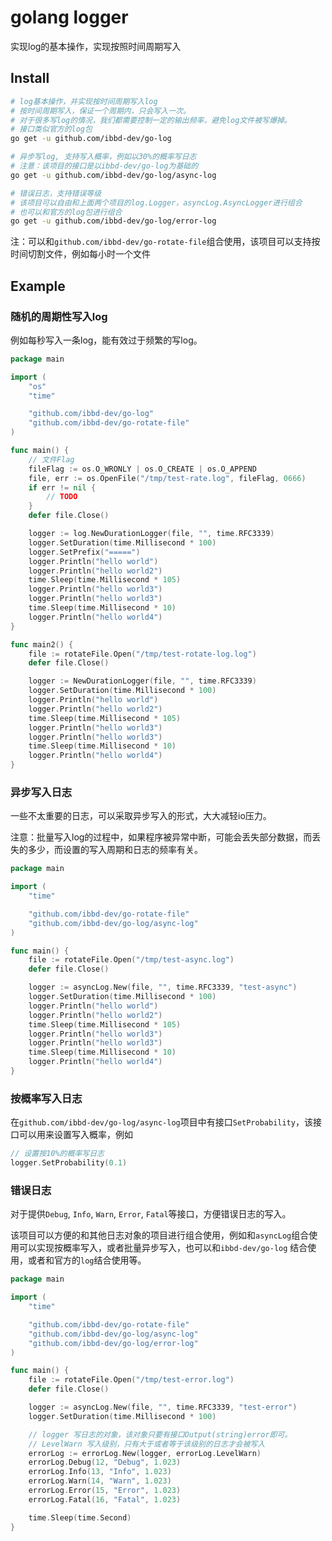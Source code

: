# golang logger

实现log的基本操作，实现按照时间周期写入

## Install 

```sh
# log基本操作，并实现按时间周期写入log
# 按时间周期写入，保证一个周期内，只会写入一次。
# 对于很多写log的情况，我们都需要控制一定的输出频率，避免log文件被写爆掉。
# 接口类似官方的log包
go get -u github.com/ibbd-dev/go-log

# 异步写log, 支持写入概率，例如以30%的概率写日志
# 注意：该项目的接口是以ibbd-dev/go-log为基础的
go get -u github.com/ibbd-dev/go-log/async-log

# 错误日志，支持错误等级
# 该项目可以自由和上面两个项目的log.Logger，asyncLog.AsyncLogger进行组合
# 也可以和官方的log包进行组合
go get -u github.com/ibbd-dev/go-log/error-log
```

注：可以和`github.com/ibbd-dev/go-rotate-file`组合使用，该项目可以支持按时间切割文件，例如每小时一个文件

## Example


### 随机的周期性写入log

例如每秒写入一条log，能有效过于频繁的写log。

```go
package main

import (
	"os"
	"time"

	"github.com/ibbd-dev/go-log"
	"github.com/ibbd-dev/go-rotate-file"
)

func main() {
	// 文件Flag
	fileFlag := os.O_WRONLY | os.O_CREATE | os.O_APPEND
	file, err := os.OpenFile("/tmp/test-rate.log", fileFlag, 0666)
	if err != nil {
		// TODO
	}
	defer file.Close()

	logger := log.NewDurationLogger(file, "", time.RFC3339)
	logger.SetDuration(time.Millisecond * 100)
	logger.SetPrefix("=====")
	logger.Println("hello world")
	logger.Println("hello world2")
	time.Sleep(time.Millisecond * 105)
	logger.Println("hello world3")
	logger.Println("hello world3")
	time.Sleep(time.Millisecond * 10)
	logger.Println("hello world4")
}

func main2() {
	file := rotateFile.Open("/tmp/test-rotate-log.log")
	defer file.Close()

	logger := NewDurationLogger(file, "", time.RFC3339)
	logger.SetDuration(time.Millisecond * 100)
	logger.Println("hello world")
	logger.Println("hello world2")
	time.Sleep(time.Millisecond * 105)
	logger.Println("hello world3")
	logger.Println("hello world3")
	time.Sleep(time.Millisecond * 10)
	logger.Println("hello world4")
}
```

### 异步写入日志

一些不太重要的日志，可以采取异步写入的形式，大大减轻io压力。

注意：批量写入log的过程中，如果程序被异常中断，可能会丢失部分数据，而丢失的多少，而设置的写入周期和日志的频率有关。

```go
package main

import (
	"time"

	"github.com/ibbd-dev/go-rotate-file"
	"github.com/ibbd-dev/go-log/async-log"
)

func main() {
	file := rotateFile.Open("/tmp/test-async.log")
	defer file.Close()

	logger := asyncLog.New(file, "", time.RFC3339, "test-async")
	logger.SetDuration(time.Millisecond * 100)
	logger.Println("hello world")
	logger.Println("hello world2")
	time.Sleep(time.Millisecond * 105)
	logger.Println("hello world3")
	logger.Println("hello world3")
	time.Sleep(time.Millisecond * 10)
	logger.Println("hello world4")
}
```

### 按概率写入日志

在`github.com/ibbd-dev/go-log/async-log`项目中有接口`SetProbability`，该接口可以用来设置写入概率，例如

```go
// 设置按10%的概率写日志
logger.SetProbability(0.1)
```

### 错误日志

对于提供`Debug`, `Info`, `Warn`, `Error`, `Fatal`等接口，方便错误日志的写入。

该项目可以方便的和其他日志对象的项目进行组合使用，例如和`asyncLog`组合使用可以实现按概率写入，或者批量异步写入，也可以和`ibbd-dev/go-log` 结合使用，或者和官方的`log`结合使用等。

```go
package main

import (
	"time"

	"github.com/ibbd-dev/go-rotate-file"
	"github.com/ibbd-dev/go-log/async-log"
	"github.com/ibbd-dev/go-log/error-log"
)

func main() {
	file := rotateFile.Open("/tmp/test-error.log")
	defer file.Close()

	logger := asyncLog.New(file, "", time.RFC3339, "test-error")
	logger.SetDuration(time.Millisecond * 100)

    // logger 写日志的对象，该对象只要有接口Output(string)error即可。
    // LevelWarn 写入级别，只有大于或者等于该级别的日志才会被写入
	errorLog := errorLog.New(logger, errorLog.LevelWarn)
	errorLog.Debug(12, "Debug", 1.023)
	errorLog.Info(13, "Info", 1.023)
	errorLog.Warn(14, "Warn", 1.023)
	errorLog.Error(15, "Error", 1.023)
	errorLog.Fatal(16, "Fatal", 1.023)

	time.Sleep(time.Second)
}

